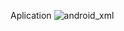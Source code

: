 Aplication
![android_xml](https://github.com/aguilarelkin/proyect_android_mvvm/assets/46634666/ea8e994b-1121-42c4-ae36-bcd5a120d9b6)
